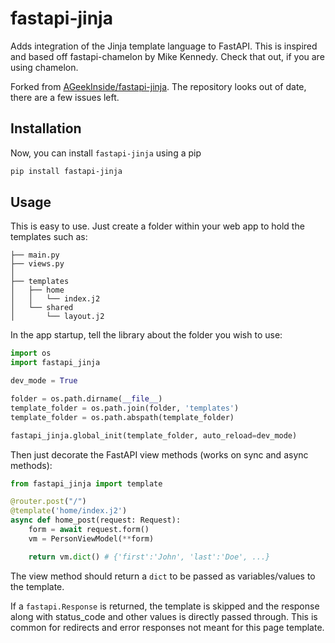 # fastapi-jinja

Adds integration of the Jinja template language to FastAPI. This is inspired and based off fastapi-chamelon by Mike Kennedy. Check that out, if you are using chamelon.

Forked from [AGeekInside/fastapi-jinja](https://github.com/AGeekInside/fastapi-jinja). The repository looks out of date, there are a few issues left.

## Installation
Now, you can install `fastapi-jinja` using a pip

```bash
pip install fastapi-jinja
```

## Usage

This is easy to use. Just create a folder within your web app to hold the templates such as:

```
├── main.py
├── views.py
│
├── templates
│   ├── home
│   │   └── index.j2
│   └── shared
│       └── layout.j2

```

In the app startup, tell the library about the folder you wish to use:

```python
import os
import fastapi_jinja

dev_mode = True

folder = os.path.dirname(__file__)
template_folder = os.path.join(folder, 'templates')
template_folder = os.path.abspath(template_folder)

fastapi_jinja.global_init(template_folder, auto_reload=dev_mode)
```

Then just decorate the FastAPI view methods (works on sync and async methods):

```python
from fastapi_jinja import template

@router.post("/")
@template('home/index.j2')
async def home_post(request: Request):
    form = await request.form()
    vm = PersonViewModel(**form) 

    return vm.dict() # {'first':'John', 'last':'Doe', ...}

```

The view method should return a `dict` to be passed as variables/values to the template. 

If a `fastapi.Response` is returned, the template is skipped and the response along with status_code and
other values is directly passed through. This is common for redirects and error responses not meant
for this page template.
